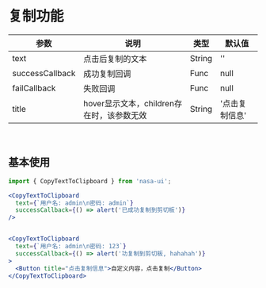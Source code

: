 # 复制功能

|       参数      |                    说明                   |  类型  |     默认值     |
|-----------------|-------------------------------------------|--------|----------------|
| text            | 点击后复制的文本                          | String | ''             |
| successCallback | 成功复制回调                              | Func   | null           |
| failCallback    | 失败回调                                  | Func   | null           |
| title           | hover显示文本，children存在时，该参数无效 | String | '点击复制信息' |

<br/>

## 基本使用

```jsx
import { CopyTextToClipboard } from 'nasa-ui';

<CopyTextToClipboard 
  text={`用户名: admin\n密码: admin`}
  successCallback={() => alert('已成功复制到剪切板')}
/>


<CopyTextToClipboard 
  text={`用户名: admin\n密码: 123`}
  successCallback={() => alert('功复制到剪切板, hahahah')}
>
  <Button title="点击复制信息">自定义内容，点击复制</Button>
</CopyTextToClipboard>
```